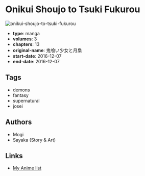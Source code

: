 # Onikui Shoujo to Tsuki Fukurou

![onikui-shoujo-to-tsuki-fukurou](https://cdn.myanimelist.net/images/manga/3/201407.jpg)

-   **type**: manga
-   **volumes**: 3
-   **chapters**: 13
-   **original-name**: 鬼喰い少女と月梟
-   **start-date**: 2016-12-07
-   **end-date**: 2016-12-07

## Tags

-   demons
-   fantasy
-   supernatural
-   josei

## Authors

-   Mogi
-   Sayaka (Story & Art)

## Links

-   [My Anime list](https://myanimelist.net/manga/103007/Onikui_Shoujo_to_Tsuki_Fukurou)
